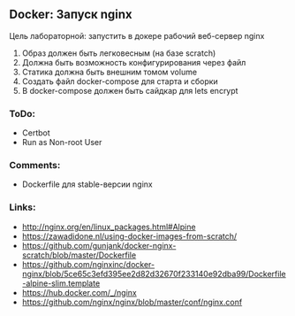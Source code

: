 ## Docker: Запуск nginx

Цель лабораторной: запустить в докере рабочий веб-сервер nginx

1. Образ должен быть легковесным (на базе scratch)
2. Должна быть возможность конфигурирования через файл
3. Статика должна быть внешним томом volume
4. Создать файл docker-compose для старта и сборки
5. В docker-compose должен быть сайдкар для lets encrypt

### ToDo:
- Certbot
- Run as Non-root User

### Comments:
- Dockerfile для stable-версии nginx

### Links:
- http://nginx.org/en/linux_packages.html#Alpine
- https://zawadidone.nl/using-docker-images-from-scratch/
- https://github.com/gunjank/docker-nginx-scratch/blob/master/Dockerfile
- https://github.com/nginxinc/docker-nginx/blob/5ce65c3efd395ee2d82d32670f233140e92dba99/Dockerfile-alpine-slim.template
- https://hub.docker.com/_/nginx
- https://github.com/nginx/nginx/blob/master/conf/nginx.conf
